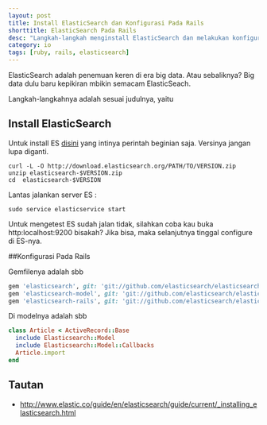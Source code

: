 ```yaml
---
layout: post
title: Install ElasticSearch dan Konfigurasi Pada Rails
shorttitle: ElasticSearch Pada Rails
desc: "Langkah-langkah menginstall ElasticSearch dan melakukan konfigurasi pada Rails"
category: io
tags: [ruby, rails, elasticsearch]
---
```


ElasticSearch adalah penemuan keren di era big data. Atau sebaliknya? Big data dulu baru kepikiran mbikin semacam ElasticSeach.

Langkah-langkahnya adalah sesuai judulnya, yaitu


## Install ElasticSearch

Untuk install ES [disini](http://www.elastic.co/guide/en/elasticsearch/guide/current/_installing_elasticsearch.html) yang intinya perintah beginian saja. Versinya jangan lupa diganti.

    curl -L -O http://download.elasticsearch.org/PATH/TO/VERSION.zip
    unzip elasticsearch-$VERSION.zip
    cd  elasticsearch-$VERSION

Lantas jalankan server ES :

    sudo service elasticservice start

Untuk mengetest ES sudah jalan tidak, silahkan coba kau buka http:localhost:9200 bisakah? Jika bisa, maka selanjutnya tinggal configure di ES-nya.

##Konfigurasi Pada Rails



Gemfilenya adalah sbb

```ruby
gem 'elasticsearch', git: 'git://github.com/elasticsearch/elasticsearch-ruby.git'
gem 'elasticsearch-model', git: 'git://github.com/elasticsearch/elasticsearch-rails.git'
gem 'elasticsearch-rails', git: 'git://github.com/elasticsearch/elasticsearch-rails.git'
```
Di modelnya adalah sbb

```ruby
class Article < ActiveRecord::Base
  include Elasticsearch::Model
  include Elasticsearch::Model::Callbacks
  Article.import
end
```

## Tautan

- http://www.elastic.co/guide/en/elasticsearch/guide/current/_installing_elasticsearch.html
